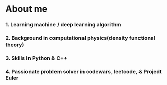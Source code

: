 # About me

### 1. Learning machine / deep learning algorithm

### 2. Background in computational physics(density functional theory)

### 3. Skills in Python & C++

### 4. Passionate problem solver in codewars, leetcode, & Projedt Euler


<!--
**WonjaeJoTheSubtle/WonjaeJoTheSubtle** is a ✨ _special_ ✨ repository because its `README.md` (this file) appears on your GitHub profile.

Here are some ideas to get you started:

- 🔭 I’m currently working on ...
- 🌱 I’m currently learning ...
- 👯 I’m looking to collaborate on ...
- 🤔 I’m looking for help with ...
- 💬 Ask me about ...
- 📫 How to reach me: ...
- 😄 Pronouns: ...
- ⚡ Fun fact: ...
-->
